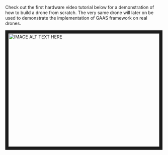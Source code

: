Check out the first hardware video tutorial below for a demonstration of how to build a drone from scratch. The very same drone will later on be used to demonstrate the implementation of GAAS framework on real drones.


<a href="http://www.youtube.com/watch?feature=player_embedded&v=OAd1oZaF5_I
" target="_blank"><img src="http://img.youtube.com/vi/OAd1oZaF5_I/0.jpg" 
alt="IMAGE ALT TEXT HERE" width="480" height="360" border="10" /></a>
